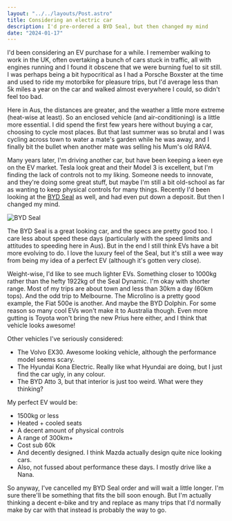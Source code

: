 ```yaml
---
layout: "../../layouts/Post.astro"
title: Considering an electric car
description: I'd pre-ordered a BYD Seal, but then changed my mind
date: "2024-01-17"
---
```


I'd been considering an EV purchase for a while. I remember walking to work in the UK, often overtaking a bunch of cars stuck in traffic, all with engines running and I found it obscene that we were burning fuel to sit still. I was perhaps being a bit hypocritical as I had a Porsche Boxster at the time and used to ride my motorbike for pleasure trips, but I'd average less than 5k miles a year on the car and walked almost everywhere I could, so didn't feel too bad.

Here in Aus, the distances are greater, and the weather a little more extreme (heat-wise at least). So an enclosed vehicle (and air-conditioning) is a little more essential. I did spend the first few years here without buying a car, choosing to cycle most places. But that last summer was so brutal and I was cycling across town to water a mate's garden while he was away, and I finally bit the bullet when another mate was selling his Mum's old RAV4.

Many years later, I'm driving another car, but have been keeping a keen eye on the EV market. Tesla look great and their Model 3 is excellent, but I'm finding the lack of controls not to my liking. Someone needs to innovate, and they're doing some great stuff, but maybe I'm still a bit old-school as far as wanting to keep physical controls for many things.
Recently I'd been looking at the [BYD Seal](https://www.byd.com/en/automobiles/byd-seal) as well, and had even put down a deposit. But then I changed my mind.

![BYD Seal](/images/byd-seal.jpg)

The BYD Seal is a great looking car, and the specs are pretty good too. I care less about speed these days (particularly with the speed limits and attitudes to speeding here in Aus). But in the end I still think EVs have a bit more evolving to do. I love the luxury feel of the Seal, but it's still a wee way from being my idea of a perfect EV (although it's gotten very close).

Weight-wise, I'd like to see much lighter EVs. Something closer to 1000kg rather than the hefty 1922kg of the Seal Dynamic. I'm okay with shorter range. Most of my trips are about town and less than 30km a day (60km tops). And the odd trip to Melbourne. The Microlino is a pretty good example, the Fiat 500e is another. And maybe the BYD Dolphin. For some reason so many cool EVs won't make it to Australia though. Even more gutting is Toyota won't bring the new Prius here either, and I think that vehicle looks awesome!

Other vehicles I've seriously considered:

- The Volvo EX30. Awesome looking vehicle, although the performance model seems scary.
- The Hyundai Kona Electric. Really like what Hyundai are doing, but I just find the car ugly, in any colour.
- The BYD Atto 3, but that interior is just too weird. What were they thinking?

My perfect EV would be:

- 1500kg or less
- Heated + cooled seats
- A decent amount of physical controls
- A range of 300km+
- Cost sub 60k
- And decently designed. I think Mazda actually design quite nice looking cars.
- Also, not fussed about performance these days. I mostly drive like a Nana.

So anyway, I've cancelled my BYD Seal order and will wait a little longer. I'm sure there'll be something that fits the bill soon enough. But I'm actually thinking a decent e-bike and try and replace as many trips that I'd normally make by car with that instead is probably the way to go.
